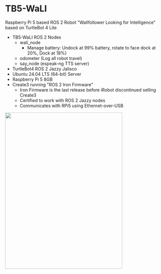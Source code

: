 # TB5-WaLI

Raspberry Pi 5 based ROS 2 Robot "Wallfollower Looking for Intelligence" based on TurtleBot 4 Lite  

- TB5-WaLI ROS 2 Nodes  
  - wali_node  
    - Manage battery: Undock at 99% battery, rotate to face dock at 20%, Dock at 18%)   
  - odometer  (Log all robot travel)  
  - say_node  (espeak-ng TTS server)  
- TurtleBot4 ROS 2 Jazzy Jalisco  
- Ubuntu 24.04 LTS (64-bit) Server  
- Raspberry Pi 5 8GB  
- Create3 running "ROS 2 Iron Firmware"  
  - Iron Firmware is the last release before iRobot discontinued selling Create3  
  - Certified to work with ROS 2 Jazzy nodes  
  - Communicates with RPi5 using Ethernet-over-USB  

<img src="https://github.com/slowrunner/TB5-WaLI/blob/main/graphics/2025-01-15_TB5-WaLI_First_Assembly.jpg" width="378" height="504" />
